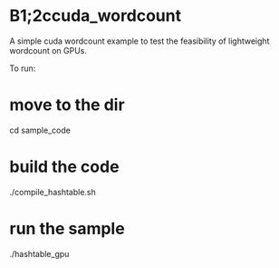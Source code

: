 B1;2ccuda_wordcount
==============

A simple cuda wordcount example to test the feasibility of lightweight wordcount on GPUs.

To run:
# move to the dir
cd sample_code

# build the code
./compile_hashtable.sh

# run the sample
./hashtable_gpu